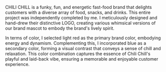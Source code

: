 CHILI CHILL is a funky, fun, and energetic fast-food brand that delights customers with a diverse array of food, snacks, and drinks. This entire project was independently completed by me. I meticulously designed and hand-drew their distinctive LOGO, creating various whimsical versions of our brand mascot to embody the brand's lively spirit.

In terms of color, I selected light red as the primary brand color, embodying energy and dynamism. Complementing this, I incorporated blue as a secondary color, forming a visual contrast that conveys a sense of chill and relaxation. This color combination captures the essence of Chili Chill's playful and laid-back vibe, ensuring a memorable and enjoyable customer experience.
